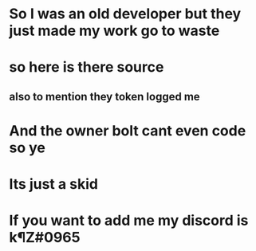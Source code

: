 # So I was an old developer but they just made my work go to waste
# so here is there source
## also to mention they token logged me
# And the owner bolt cant even code so ye

# Its just a skid


# If you want to add me my discord is k¶Z#0965
